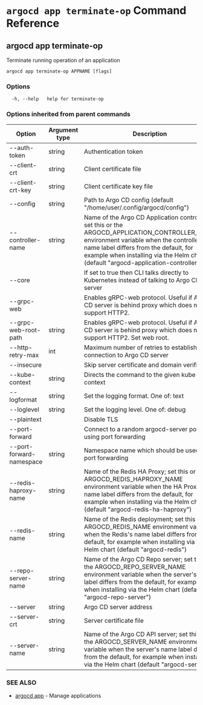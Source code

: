 # `argocd app terminate-op` Command Reference

## argocd app terminate-op

Terminate running operation of an application

```
argocd app terminate-op APPNAME [flags]
```

### Options

```
  -h, --help   help for terminate-op
```

### Options inherited from parent commands

| Option | Argument type | Description |
| ---------------- | ------ | ---- |
| --auth-token | string | Authentication token |
| --client-crt | string | Client certificate file |
| --client-crt-key | string | Client certificate key file |
| --config | string | Path to Argo CD config (default "/home/user/.config/argocd/config") |
| --controller-name | string | Name of the Argo CD Application controller; set this or the ARGOCD_APPLICATION_CONTROLLER_NAME environment variable when the controller's name label differs from the default, for example when installing via the Helm chart (default "argocd-application-controller") |
| --core | |If set to true then CLI talks directly to Kubernetes instead of talking to Argo CD API server |
| --grpc-web | |Enables gRPC-web protocol. Useful if Argo CD server is behind proxy which does not support HTTP2. |
| --grpc-web-root-path | string | Enables gRPC-web protocol. Useful if Argo CD server is behind proxy which does not support HTTP2. Set web root. |
| --http-retry-max | int | Maximum number of retries to establish http connection to Argo CD server |
| --insecure | |Skip server certificate and domain verification |
| --kube-context | string | Directs the command to the given kube-context |
| --logformat | string | Set the logging format. One of: text|json (default "text") |
| --loglevel | string | Set the logging level. One of: debug|info|warn|error (default "info") |
| --plaintext | |Disable TLS |
| --port-forward | |Connect to a random argocd-server port using port forwarding |
| --port-forward-namespace | string | Namespace name which should be used for port forwarding |
| --redis-haproxy-name | string | Name of the Redis HA Proxy; set this or the ARGOCD_REDIS_HAPROXY_NAME environment variable when the HA Proxy's name label differs from the default, for example when installing via the Helm chart (default "argocd-redis-ha-haproxy") |
| --redis-name | string | Name of the Redis deployment; set this or the ARGOCD_REDIS_NAME environment variable when the Redis's name label differs from the default, for example when installing via the Helm chart (default "argocd-redis") |
| --repo-server-name | string | Name of the Argo CD Repo server; set this or the ARGOCD_REPO_SERVER_NAME environment variable when the server's name label differs from the default, for example when installing via the Helm chart (default "argocd-repo-server") |
| --server | string | Argo CD server address |
| --server-crt | string | Server certificate file |
| --server-name | string | Name of the Argo CD API server; set this or the ARGOCD_SERVER_NAME environment variable when the server's name label differs from the default, for example when installing via the Helm chart (default "argocd-server") |

### SEE ALSO

* [argocd app](argocd_app.md)	 - Manage applications


